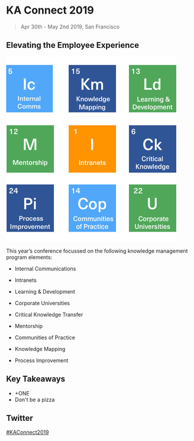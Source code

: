 # KA Connect 2019

> Apr 30th - May 2nd 2019, San Francisco

## Elevating the Employee Experience

![KA Connect 2019 Theme](media/KAConnect2019KMPeriodicElements.jpg)

This year’s conference focussed on the following knowledge management program elements:

- Internal Communications

- Intranets 

- Learning & Development

- Corporate Universities

- Critical Knowledge Transfer

- Mentorship

- Communities of Practice

- Knowledge Mapping

- Process Improvement

## Key Takeaways
- +ONE
- Don't be a pizza 

## Twitter

[#KAConnect2019](https://twitter.com/search?vertical=default&q=%23KAConnect2019&src=typd)

